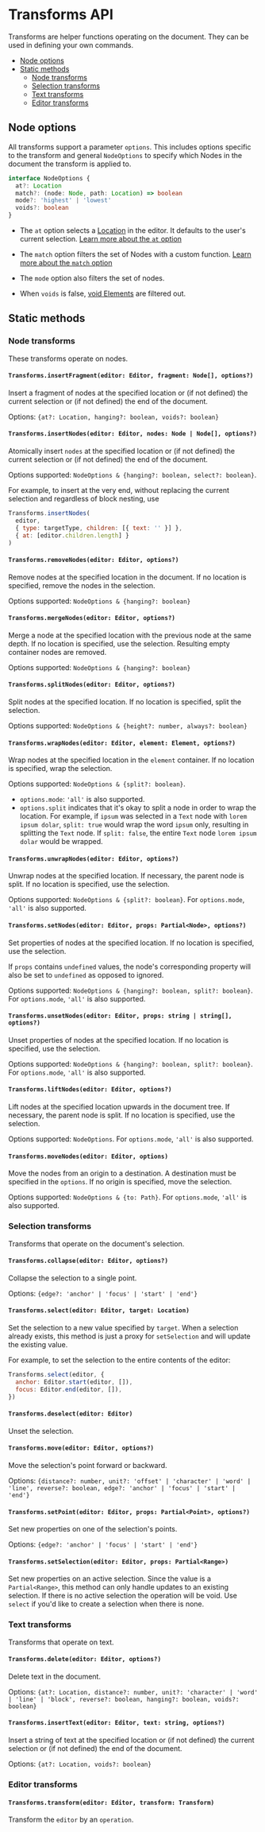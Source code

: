 # Transforms API

Transforms are helper functions operating on the document. They can be used in defining your own commands.

- [Node options](transforms.md#node-options)
- [Static methods](transforms.md#static-methods)
  - [Node transforms](transforms.md#node-transforms)
  - [Selection transforms](transforms.md#selection-transforms)
  - [Text transforms](transforms.md#text-transforms)
  - [Editor transforms](transforms.md#editor-transforms)

## Node options

All transforms support a parameter `options`. This includes options specific to the transform and general `NodeOptions` to specify which Nodes in the document the transform is applied to.

```typescript
interface NodeOptions {
  at?: Location
  match?: (node: Node, path: Location) => boolean
  mode?: 'highest' | 'lowest'
  voids?: boolean
}
```

- The `at` option selects a [Location](../concepts/03-locations.md) in the editor. It defaults to the user's current selection. [Learn more about the `at` option](../concepts/04-transforms.md#the-at-option)

- The `match` option filters the set of Nodes with a custom function. [Learn more about the `match` option](../concepts/04-transforms.md#the-match-option)

- The `mode` option also filters the set of nodes.

- When `voids` is false, [void Elements](./nodes/editor.md#schema-specific-instance-methods-to-override) are filtered out.

## Static methods

### Node transforms

These transforms operate on nodes.

#### `Transforms.insertFragment(editor: Editor, fragment: Node[], options?)`

Insert a fragment of nodes at the specified location or (if not defined) the current selection or (if not defined) the end of the document.

Options: `{at?: Location, hanging?: boolean, voids?: boolean}`

#### `Transforms.insertNodes(editor: Editor, nodes: Node | Node[], options?)`

Atomically insert `nodes` at the specified location or (if not defined) the current selection or (if not defined) the end of the document.

Options supported: `NodeOptions & {hanging?: boolean, select?: boolean}`.

For example, to insert at the very end, without replacing the current selection and regardless of block nesting, use

```javascript
Transforms.insertNodes(
  editor,
  { type: targetType, children: [{ text: '' }] },
  { at: [editor.children.length] }
)
```

#### `Transforms.removeNodes(editor: Editor, options?)`

Remove nodes at the specified location in the document. If no location is specified, remove the nodes in the selection.

Options supported: `NodeOptions & {hanging?: boolean}`

#### `Transforms.mergeNodes(editor: Editor, options?)`

Merge a node at the specified location with the previous node at the same depth. If no location is specified, use the selection. Resulting empty container nodes are removed.

Options supported: `NodeOptions & {hanging?: boolean}`

#### `Transforms.splitNodes(editor: Editor, options?)`

Split nodes at the specified location. If no location is specified, split the selection.

Options supported: `NodeOptions & {height?: number, always?: boolean}`

#### `Transforms.wrapNodes(editor: Editor, element: Element, options?)`

Wrap nodes at the specified location in the `element` container. If no location is specified, wrap the selection.

Options supported: `NodeOptions & {split?: boolean}`.

- `options.mode`: `'all'` is also supported.
- `options.split` indicates that it's okay to split a node in order to wrap the location. For example, if `ipsum` was selected in a `Text` node with `lorem ipsum dolar`, `split: true` would wrap the word `ipsum` only, resulting in splitting the `Text` node. If `split: false`, the entire `Text` node `lorem ipsum dolar` would be wrapped.

#### `Transforms.unwrapNodes(editor: Editor, options?)`

Unwrap nodes at the specified location. If necessary, the parent node is split. If no location is specified, use the selection.

Options supported: `NodeOptions & {split?: boolean}`. For `options.mode`, `'all'` is also supported.

#### `Transforms.setNodes(editor: Editor, props: Partial<Node>, options?)`

Set properties of nodes at the specified location. If no location is specified, use the selection.

If `props` contains `undefined` values, the node's corresponding property will also be set to `undefined` as opposed to ignored.

Options supported: `NodeOptions & {hanging?: boolean, split?: boolean}`. For `options.mode`, `'all'` is also supported.

#### `Transforms.unsetNodes(editor: Editor, props: string | string[], options?)`

Unset properties of nodes at the specified location. If no location is specified, use the selection.

Options supported: `NodeOptions & {hanging?: boolean, split?: boolean}`. For `options.mode`, `'all'` is also supported.

#### `Transforms.liftNodes(editor: Editor, options?)`

Lift nodes at the specified location upwards in the document tree. If necessary, the parent node is split. If no location is specified, use the selection.

Options supported: `NodeOptions`. For `options.mode`, `'all'` is also supported.

#### `Transforms.moveNodes(editor: Editor, options)`

Move the nodes from an origin to a destination. A destination must be specified in the `options`. If no origin is specified, move the selection.

Options supported: `NodeOptions & {to: Path}`. For `options.mode`, `'all'` is also supported.

### Selection transforms

Transforms that operate on the document's selection.

#### `Transforms.collapse(editor: Editor, options?)`

Collapse the selection to a single point.

Options: `{edge?: 'anchor' | 'focus' | 'start' | 'end'}`

#### `Transforms.select(editor: Editor, target: Location)`

Set the selection to a new value specified by `target`. When a selection already exists, this method is just a proxy for `setSelection` and will update the existing value.

For example, to set the selection to the entire contents of the editor:

```javascript
Transforms.select(editor, {
  anchor: Editor.start(editor, []),
  focus: Editor.end(editor, []),
})
```

#### `Transforms.deselect(editor: Editor)`

Unset the selection.

#### `Transforms.move(editor: Editor, options?)`

Move the selection's point forward or backward.

Options: `{distance?: number, unit?: 'offset' | 'character' | 'word' | 'line', reverse?: boolean, edge?: 'anchor' | 'focus' | 'start' | 'end'}`

#### `Transforms.setPoint(editor: Editor, props: Partial<Point>, options?)`

Set new properties on one of the selection's points.

Options: `{edge?: 'anchor' | 'focus' | 'start' | 'end'}`

#### `Transforms.setSelection(editor: Editor, props: Partial<Range>)`

Set new properties on an active selection. Since the value is a `Partial<Range>`, this method can only handle updates to an existing selection. If there is no active selection the operation will be void. Use `select` if you'd like to create a selection when there is none.

### Text transforms

Transforms that operate on text.

#### `Transforms.delete(editor: Editor, options?)`

Delete text in the document.

Options: `{at?: Location, distance?: number, unit?: 'character' | 'word' | 'line' | 'block', reverse?: boolean, hanging?: boolean, voids?: boolean}`

#### `Transforms.insertText(editor: Editor, text: string, options?)`

Insert a string of text at the specified location or (if not defined) the current selection or (if not defined) the end of the document.

Options: `{at?: Location, voids?: boolean}`

### Editor transforms

#### `Transforms.transform(editor: Editor, transform: Transform)`

Transform the `editor` by an `operation`.
